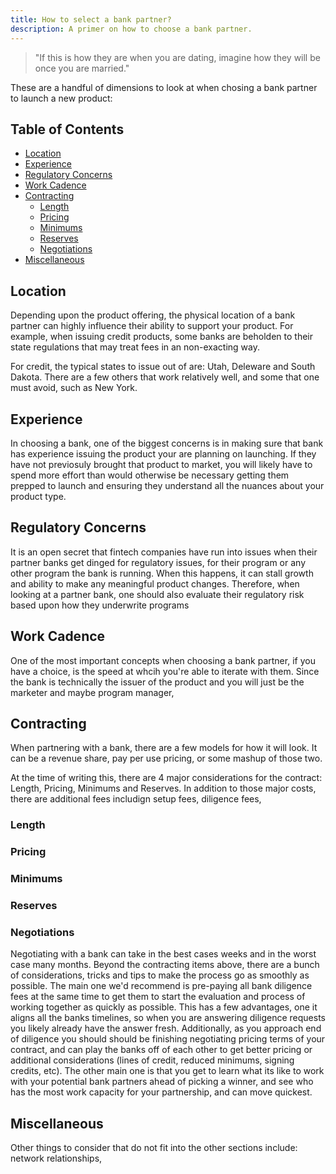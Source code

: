 ```yaml
---
title: How to select a bank partner?
description: A primer on how to choose a bank partner.
---
```

> "If this is how they are when you are dating, imagine how they will be once you are married."

These are a handful of dimensions to look at when chosing a bank partner to launch a new product:


## Table of Contents

* [Location](#location)
* [Experience](#experience)
* [Regulatory Concerns](#regulatory-concerns)
* [Work Cadence](#work-cadence)
* [Contracting](#contracting)
  * [Length](#length)
  * [Pricing](#pricing)
  * [Minimums](#minimums)
  * [Reserves](#reserves)
  * [Negotiations](#negotiations)
* [Miscellaneous](#miscellaneous)

## Location
Depending upon the product offering, the physical location of a bank partner can highly influence their ability to support your product. For example, when issuing credit products, some banks are beholden to their state regulations that may treat fees in an non-exacting way.

For credit, the typical states to issue out of are: Utah, Deleware and South Dakota. There are a few others that work relatively well, and some that one must avoid, such as New York.

## Experience
In choosing a bank, one of the biggest concerns is in making sure that bank has experience issuing the product your are planning on launching. If they have not previosuly brought that product to market, you will likely have to spend more effort than would otherwise be necessary getting them prepped to launch and ensuring they understand all the nuances about your product type.

## Regulatory Concerns
It is an open secret that fintech companies have run into issues when their partner banks get dinged for regulatory issues, for their program or any other program the bank is running.  When this happens, it can stall growth and ability to make any meaningful product changes.  Therefore, when looking at a partner bank, one should also evaluate their regulatory risk based upon how they underwrite programs

## Work Cadence
One of the most important concepts when choosing a bank partner, if you have a choice, is the speed at whcih you're able to iterate with them.  Since the bank is technically the issuer of the product and you will just be the marketer and maybe program manager, 

## Contracting
When partnering with a bank, there are a few models for how it will look.  It can be a revenue share, pay per use pricing, or some mashup of those two.  

At the time of writing this, there are 4 major considerations for the contract: Length, Pricing, Minimums and Reserves.  In addition to those major costs, there are additional fees includign setup fees, diligence fees, 

### Length
### Pricing
### Minimums
### Reserves

### Negotiations
Negotiating with a bank can take in the best cases weeks and in the worst case many months.  Beyond the contracting items above, there are a bunch of considerations, tricks and tips to make the process go as smoothly as possible.  The main one we'd recommend is pre-paying all bank diligence fees at the same time to get them to start the evaluation and process of working together as quickly as possible. This has a few advantages, one it aligns all the banks timelines, so when you are answering diligence requests you likely already have the answer fresh. Additionally, as you approach end of diligence you should should be finishing negotiating pricing terms of your contract, and can play the banks off of each other to get better pricing or additional considerations (lines of credit, reduced minimums, signing credits, etc).  The other main one is that you get to learn what its like to work with your potential bank partners ahead of picking a winner, and see who has the most work capacity for your partnership, and can move quickest.

## Miscellaneous
Other things to consider that do not fit into the other sections include: network relationships, 